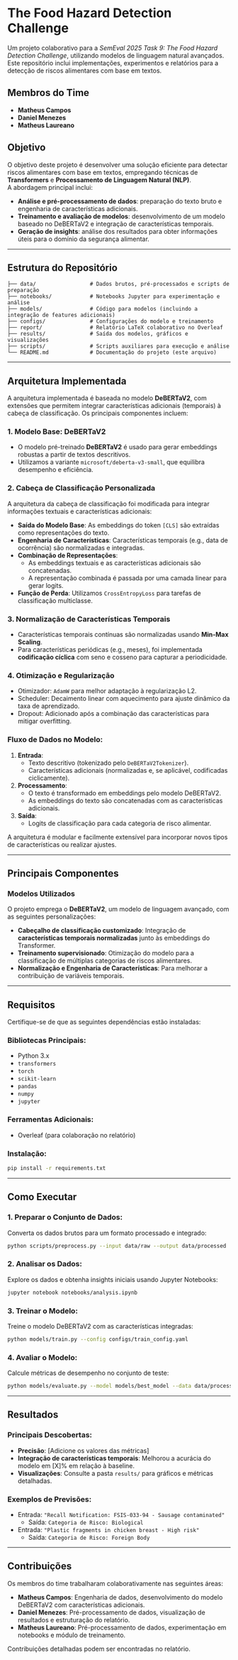 # The Food Hazard Detection Challenge

Um projeto colaborativo para a *SemEval 2025 Task 9: The Food Hazard Detection Challenge*, utilizando modelos de linguagem natural avançados. Este repositório inclui implementações, experimentos e relatórios para a detecção de riscos alimentares com base em textos.

## Membros do Time
- **Matheus Campos**
- **Daniel Menezes**
- **Matheus Laureano**

## Objetivo
O objetivo deste projeto é desenvolver uma solução eficiente para detectar riscos alimentares com base em textos, empregando técnicas de **Transformers** e **Processamento de Linguagem Natural (NLP)**.  
A abordagem principal inclui:
- **Análise e pré-processamento de dados**: preparação do texto bruto e engenharia de características adicionais.
- **Treinamento e avaliação de modelos**: desenvolvimento de um modelo baseado no DeBERTaV2 e integração de características temporais.
- **Geração de insights**: análise dos resultados para obter informações úteis para o domínio da segurança alimentar.

---

## Estrutura do Repositório
```plaintext
├── data/                 # Dados brutos, pré-processados e scripts de preparação
├── notebooks/            # Notebooks Jupyter para experimentação e análise
├── models/               # Código para modelos (incluindo a integração de features adicionais)
├── configs/              # Configurações do modelo e treinamento
├── report/               # Relatório LaTeX colaborativo no Overleaf
├── results/              # Saída dos modelos, gráficos e visualizações
├── scripts/              # Scripts auxiliares para execução e análise
└── README.md             # Documentação do projeto (este arquivo)
```

---

## Arquitetura Implementada

A arquitetura implementada é baseada no modelo **DeBERTaV2**, com extensões que permitem integrar características adicionais (temporais) à cabeça de classificação. Os principais componentes incluem:

### **1. Modelo Base: DeBERTaV2**
- O modelo pré-treinado **DeBERTaV2** é usado para gerar embeddings robustas a partir de textos descritivos.
- Utilizamos a variante `microsoft/deberta-v3-small`, que equilibra desempenho e eficiência.

### **2. Cabeça de Classificação Personalizada**
A arquitetura da cabeça de classificação foi modificada para integrar informações textuais e características adicionais:
- **Saída do Modelo Base**: As embeddings do token `[CLS]` são extraídas como representações do texto.
- **Engenharia de Características**: Características temporais (e.g., data de ocorrência) são normalizadas e integradas.
- **Combinação de Representações**:
  - As embeddings textuais e as características adicionais são concatenadas.
  - A representação combinada é passada por uma camada linear para gerar logits.
- **Função de Perda**: Utilizamos `CrossEntropyLoss` para tarefas de classificação multiclasse.

### **3. Normalização de Características Temporais**
- Características temporais contínuas são normalizadas usando **Min-Max Scaling**.
- Para características periódicas (e.g., meses), foi implementada **codificação cíclica** com seno e cosseno para capturar a periodicidade.

### **4. Otimização e Regularização**
- Otimizador: `AdamW` para melhor adaptação à regularização L2.
- Scheduler: Decaimento linear com aquecimento para ajuste dinâmico da taxa de aprendizado.
- Dropout: Adicionado após a combinação das características para mitigar overfitting.

### Fluxo de Dados no Modelo:
1. **Entrada**:
   - Texto descritivo (tokenizado pelo `DeBERTaV2Tokenizer`).
   - Características adicionais (normalizadas e, se aplicável, codificadas ciclicamente).
2. **Processamento**:
   - O texto é transformado em embeddings pelo modelo DeBERTaV2.
   - As embeddings do texto são concatenadas com as características adicionais.
3. **Saída**:
   - Logits de classificação para cada categoria de risco alimentar.

A arquitetura é modular e facilmente extensível para incorporar novos tipos de características ou realizar ajustes.

---

## Principais Componentes
### Modelos Utilizados
O projeto emprega o **DeBERTaV2**, um modelo de linguagem avançado, com as seguintes personalizações:
- **Cabeçalho de classificação customizado**: Integração de **características temporais normalizadas** junto às embeddings do Transformer.
- **Treinamento supervisionado**: Otimização do modelo para a classificação de múltiplas categorias de riscos alimentares.
- **Normalização e Engenharia de Características**: Para melhorar a contribuição de variáveis temporais.

---

## Requisitos
Certifique-se de que as seguintes dependências estão instaladas:

### Bibliotecas Principais:
- Python 3.x
- `transformers`
- `torch`
- `scikit-learn`
- `pandas`
- `numpy`
- `jupyter`

### Ferramentas Adicionais:
- Overleaf (para colaboração no relatório)

### Instalação:
```bash
pip install -r requirements.txt
```

---

## Como Executar
### 1. Preparar o Conjunto de Dados:
Converta os dados brutos para um formato processado e integrado:
```bash
python scripts/preprocess.py --input data/raw --output data/processed
```

### 2. Analisar os Dados:
Explore os dados e obtenha insights iniciais usando Jupyter Notebooks:
```bash
jupyter notebook notebooks/analysis.ipynb
```

### 3. Treinar o Modelo:
Treine o modelo DeBERTaV2 com as características integradas:
```bash
python models/train.py --config configs/train_config.yaml
```

### 4. Avaliar o Modelo:
Calcule métricas de desempenho no conjunto de teste:
```bash
python models/evaluate.py --model models/best_model --data data/processed/test.csv
```

---

## Resultados
### Principais Descobertas:
- **Precisão**: [Adicione os valores das métricas]
- **Integração de características temporais**: Melhorou a acurácia do modelo em [X]% em relação à baseline.
- **Visualizações**: Consulte a pasta `results/` para gráficos e métricas detalhadas.

### Exemplos de Previsões:
- Entrada: `"Recall Notification: FSIS-033-94 - Sausage contaminated"`
  - Saída: `Categoria de Risco: Biological`
- Entrada: `"Plastic fragments in chicken breast - High risk"`
  - Saída: `Categoria de Risco: Foreign Body`

---

## Contribuições
Os membros do time trabalharam colaborativamente nas seguintes áreas:
- **Matheus Campos**: Engenharia de dados, desenvolvimento do modelo DeBERTaV2 com características adicionais.
- **Daniel Menezes**: Pré-processamento de dados, visualização de resultados e estruturação do relatório.
- **Matheus Laureano**: Pré-processamento de dados, experimentação em notebooks e módulo de treinamento.

Contribuições detalhadas podem ser encontradas no relatório.
